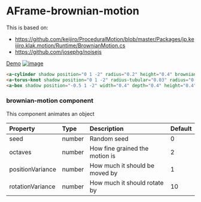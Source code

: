 # AFrame-brownian-motion

This is based on:
* https://github.com/keijiro/ProceduralMotion/blob/master/Packages/jp.keijiro.klak.motion/Runtime/BrownianMotion.cs
* https://github.com/josephg/noisejs

[Demo](https://ada.is/aframe-brownian-motion)
[![image](https://user-images.githubusercontent.com/4225330/178984929-f0d90485-613e-4d87-835c-912cff9aad1e.png)](https://ada.is/aframe-brownian-motion)


```html
<a-cylinder shadow position="0 1 -2" radius="0.2" height="0.4" brownian-motion></a-cylinder>
<a-torus-knot shadow position="0 1 -2" radius-tubular="0.03" radius="0.15" height="0.4" brownian-motion="positionVariance:2;rotationVariance:5;"></a-torus-knot>
<a-box shadow position="-0.5 1 -2" width="0.4" depth="0.4" height="0.4" brownian-motion="positionVariance:2;rotationVariance:5;"></a-box>
```

<!--DOCS-->
### brownian-motion component

This component animates an object

| Property         | Type   | Description                    | Default |
| :--------------- | :----- | :----------------------------- | :------ |
| seed             | number | Random seed                    | 0       |
| octaves          | number | How fine grained the motion is | 2       |
| positionVariance | number | How much it should be moved by | 1       |
| rotationVariance | number | How much it should rotate by   | 10      |

<!--DOCS_END-->
